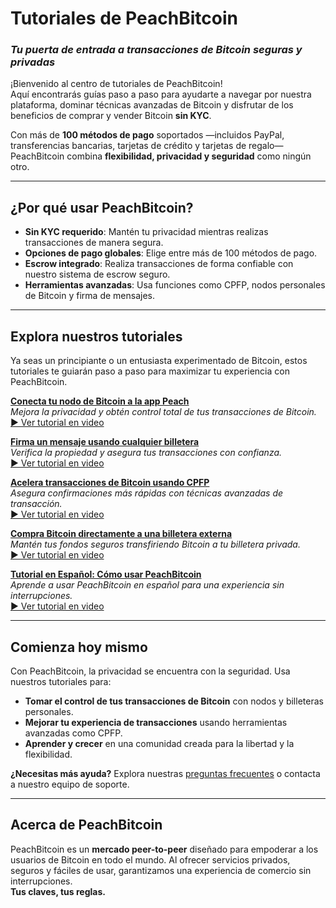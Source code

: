 # **Tutoriales de PeachBitcoin**  
### *Tu puerta de entrada a transacciones de Bitcoin seguras y privadas*

¡Bienvenido al centro de tutoriales de PeachBitcoin!  
Aquí encontrarás guías paso a paso para ayudarte a navegar por nuestra plataforma, dominar técnicas avanzadas de Bitcoin y disfrutar de los beneficios de comprar y vender Bitcoin **sin KYC**.

Con más de **100 métodos de pago** soportados —incluidos PayPal, transferencias bancarias, tarjetas de crédito y tarjetas de regalo— PeachBitcoin combina **flexibilidad, privacidad y seguridad** como ningún otro.

---

## ¿Por qué usar PeachBitcoin?
- **Sin KYC requerido**: Mantén tu privacidad mientras realizas transacciones de manera segura.  
- **Opciones de pago globales**: Elige entre más de 100 métodos de pago.  
- **Escrow integrado**: Realiza transacciones de forma confiable con nuestro sistema de escrow seguro.  
- **Herramientas avanzadas**: Usa funciones como CPFP, nodos personales de Bitcoin y firma de mensajes.

---

## Explora nuestros tutoriales

Ya seas un principiante o un entusiasta experimentado de Bitcoin, estos tutoriales te guiarán paso a paso para maximizar tu experiencia con PeachBitcoin.

**[Conecta tu nodo de Bitcoin a la app Peach](../btcnode-to-peachapp)**  
   *Mejora la privacidad y obtén control total de tus transacciones de Bitcoin.*  
   [▶ Ver tutorial en video](https://www.youtube.com/watch?v=xtvq2i3mIYg)

**[Firma un mensaje usando cualquier billetera](../sign-message)**  
   *Verifica la propiedad y asegura tus transacciones con confianza.*  
   [▶ Ver tutorial en video](https://www.youtube.com/watch?v=xgewSfhLgtY)

**[Acelera transacciones de Bitcoin usando CPFP](../accelerate-using-cfpf)**  
   *Asegura confirmaciones más rápidas con técnicas avanzadas de transacción.*  
   [▶ Ver tutorial en video](https://www.youtube.com/watch?v=24OtQkL0CxU)

**[Compra Bitcoin directamente a una billetera externa](../peachbitcoin-wallet)**  
   *Mantén tus fondos seguros transfiriendo Bitcoin a tu billetera privada.*  
   [▶ Ver tutorial en video](https://www.youtube.com/watch?v=d3STuVfFWfQ)

**[Tutorial en Español: Cómo usar PeachBitcoin](../peachbitcoin-in-spanish)**  
   *Aprende a usar PeachBitcoin en español para una experiencia sin interrupciones.*  
   [▶ Ver tutorial en video](https://www.youtube.com/watch?v=sVwSzTVIe6s)

---

## **Comienza hoy mismo**  

Con PeachBitcoin, la privacidad se encuentra con la seguridad. Usa nuestros tutoriales para:  
- **Tomar el control de tus transacciones de Bitcoin** con nodos y billeteras personales.  
- **Mejorar tu experiencia de transacciones** usando herramientas avanzadas como CPFP.  
- **Aprender y crecer** en una comunidad creada para la libertad y la flexibilidad.

**¿Necesitas más ayuda?** Explora nuestras [preguntas frecuentes](https://peachbitcoin.com/faqhome) o contacta a nuestro equipo de soporte.

---

## **Acerca de PeachBitcoin**  

PeachBitcoin es un **mercado peer-to-peer** diseñado para empoderar a los usuarios de Bitcoin en todo el mundo. Al ofrecer servicios privados, seguros y fáciles de usar, garantizamos una experiencia de comercio sin interrupciones.  
**Tus claves, tus reglas.**
